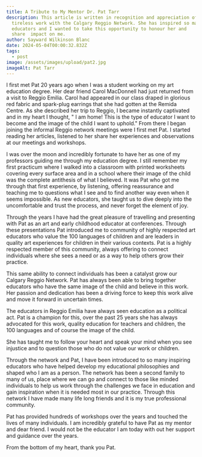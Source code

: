 ```yaml
---
title: A Tribute to My Mentor Dr. Pat Tarr
description: This article is written in recognition and appreciation of Pat's
  tireless work with the Calgary Reggio Network. She has inspired so many
  educators and I wanted to take this opportunity to honour her and
  share  impact on me.
author: Sayward Wilkinson Blanc
date: 2024-05-04T00:00:32.832Z
tags:
  - post
image: /assets/images/upload/pat2.jpg
imageAlt: Pat Tarr
---
```

I first met Pat 20 years ago when I was a student working on my art education degree. Her dear friend Carol MacDonnell had just returned from a visit to Reggio Emilia. Carol had appeared in our class draped in glorious red fabric and spark-plug earrings that she had gotten at the Remida Centre. As she described her trip to Reggio, I became instantly captivated and in my heart I thought, " I am home! This is the type of educator I want to become and the image of the child I want to uphold." From there I began joining the informal Reggio network meetings were I first met Pat. I started reading her articles, listened to her share her experiences and observations at our meetings and workshops.

I was over the moon and incredibly fortunate to have her as one of my professors guiding me through my education degree. I still remember my first practicum where I walked into a classroom with printed worksheets covering every surface area and in a school where their image of the child was the complete antithesis of what I believed. It was Pat who got me through that first experience, by listening, offering reassurance and teaching me to questions what I see and to find another way even when it seems impossible. As new educators, she taught us to dive deeply into the uncomfortable and trust the process, and never forget the element of joy. 

Through the years I have had the great pleasure of travelling and presenting with Pat as an art and early childhood educator at conferences. Through these presentations Pat introduced me to community of highly respected art educators who value the 100 languages of children and are leaders in quality art experiences for children in their various contexts. Pat is a highly respected member of this community, always offering to connect individuals where she sees a need or as a way to help others grow their practice.

This same ability to connect individuals has been a catalyst grow our Calgary Reggio Network. Pat has always been able to bring together educators who have the same image of the child and believe in this work. Her passion and dedication has been a driving force to keep this work alive and move it forward in uncertain times. 

The educators in Reggio Emilia have always seen education as a political act. Pat is a champion for this, over the past 25 years she has always advocated for this work, quality education for teachers and children, the 100 languages and of course the image of the child. 

She has taught me to follow your heart and speak your mind when you see injustice and to question those who do not value our work or children.

Through the network and Pat, I have been introduced to so many inspiring educators who have helped develop my educational philosophies and shaped who I am as a person. The network has been a second family to many of us, place where we can go and connect to those like minded individuals to help us work through the challenges we face in education and gain inspiration when it is needed most in our practice. Through this network I have made many life long friends and it is my true professional community. 

Pat has provided hundreds of workshops over the years and touched the lives of many individuals. I am incredibly grateful to have Pat as my mentor and dear friend. I would not be the educator I am today with out her support and guidance over the years. 

From the bottom of my heart, thank you Pat.